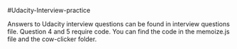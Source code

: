 #Udacity-Interview-practice

Answers to Udacity interview questions can be found in interview questions file.
Question 4 and 5 require code. You can find the code in the memoize.js file and
the cow-clicker folder.
